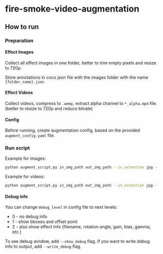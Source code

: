 # fire-smoke-video-augmentation



## How to run

### Preparation

#### Effect Images
Collect all effect images in one folder, better to trim empty pixels and resize to 720p.

Store annotations in coco json file with the images folder with the name `{folder_name}.json`

#### Effect Videos
Collect videos, compress to `.wemp`, extract alpha channel to `*_alpha.mp4` file. (better to resize to 720p and reduce bitrate)

#### Config
Before running, create augmentation config, based on the provided `augment_config.yaml` file.

### Run script
Example for images:
```bash
python augment_script.py in_img_path out_img_path --in_extention jpg --use_alpha 0,1 --probability 20,1 --e_config augment_config.yaml --e_paths e_path_1 e_path_2
```

Example for videos:
```bash
python augment_script.py in_img_path out_img_path --in_extention jpg --use_alpha 0,1 --probability 20,1 --e_config augment_config.yaml --e_paths e_path_1 e_path_2
```

#### Debug info
You can change `debug_level` in config file to next levels:
* 0 - no debug info
* 1 - show bboxes and offset point
* 2 - also show effect info (filename, rotation angle, gain, bias, gamma, etc.)

To see debug window, add `--show_debug` flag.
If you want to write debug info to output, add `--write_debug` flag.
